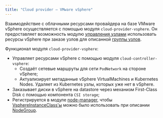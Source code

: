 ```yaml
---
title: "Cloud provider — VMware vSphere"
---
```


Взаимодействие с облачными ресурсами провайдера на базе VMware vSphere осуществляется с помощью модуля `cloud-provider-vsphere`. Он предоставляет возможность модулю [управления узлами](../../modules/040-node-manager/) использовать ресурсы vSphere при заказе узлов для описанной [группы узлов](../../modules/040-node-manager/cr.html#nodegroup).

Функционал модуля `cloud-provider-vsphere`:
- Управляет ресурсами vSphere с помощью модуля `cloud-controller-vsphere`:
    * Создаёт сетевые маршруты для сети `PodNetwork` на стороне vSphere;
    * Актуализирует метаданные vSphere VirtualMachines и Kubernetes Nodes. Удаляет из Kubernetes узлы, которых уже нет в vSphere.
- Заказывает диски в vSphere на datastore через механизм First-Class Disk с помощью компонента `CSI storage`;
- Регистрируется в модуле [node-manager](../../modules/040-node-manager/), чтобы [VsphereInstanceClass'ы](cr.html#vsphereinstanceclass) можно было использовать при описании [NodeGroup](../../modules/040-node-manager/cr.html#nodegroup).
